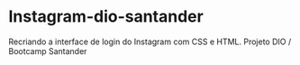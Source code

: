 # Instagram-dio-santander
Recriando a interface de login do Instagram com CSS e HTML. Projeto DIO / Bootcamp Santander
